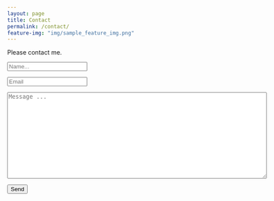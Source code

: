 ```yaml
---
layout: page
title: Contact
permalink: /contact/
feature-img: "img/sample_feature_img.png"
---
```


Please contact me.
<style>
.contact {  resize:both; min-height:200px; min-width: 600px; }
</style>


<form action="https://getsimpleform.com/messages?form_api_token=6fac61d7ff56192e75c75ce866e65960" method="post">
  <!-- the redirect_to is optional, the form will redirect to the referrer on submission -->
  <!-- <input type='hidden' name='redirect_to' value='http://tiluser.github.io/thank-you/' />-->
  <input type='hidden' name='redirect_to' value='http://localhost:4000/thank-you/' />
  <p>
    <input type='text' name='name' placeholder="Name..." /><br />
  </p>
<p>
  <input type='email' name='email' placeholder='Email' /><br />
</p>
<p>
  <textarea name='message' class="contact" placeholder='Message ...' ></textarea><br />
</p>
<p>  
  <input type='submit' value='Send' />
</p>
</form>